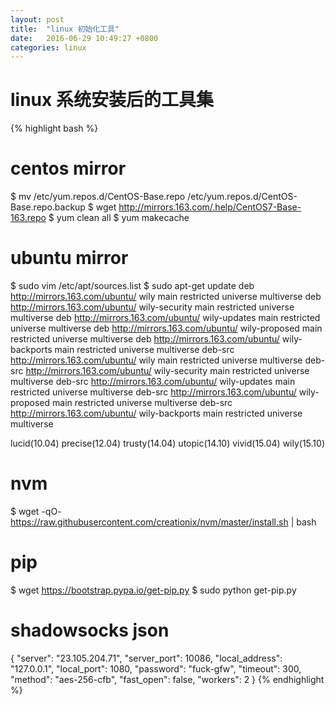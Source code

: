 ```yaml
---
layout: post
title:  "linux 初始化工具"
date:   2016-06-29 10:49:27 +0800
categories: linux
---
```


# linux 系统安装后的工具集

{% highlight bash %}
# centos mirror
$ mv /etc/yum.repos.d/CentOS-Base.repo /etc/yum.repos.d/CentOS-Base.repo.backup
$ wget http://mirrors.163.com/.help/CentOS7-Base-163.repo
$ yum clean all
$ yum makecache

# ubuntu mirror
$ sudo vim /etc/apt/sources.list
$ sudo apt-get update
deb http://mirrors.163.com/ubuntu/ wily main restricted universe multiverse
deb http://mirrors.163.com/ubuntu/ wily-security main restricted universe multiverse
deb http://mirrors.163.com/ubuntu/ wily-updates main restricted universe multiverse
deb http://mirrors.163.com/ubuntu/ wily-proposed main restricted universe multiverse
deb http://mirrors.163.com/ubuntu/ wily-backports main restricted universe multiverse
deb-src http://mirrors.163.com/ubuntu/ wily main restricted universe multiverse
deb-src http://mirrors.163.com/ubuntu/ wily-security main restricted universe multiverse
deb-src http://mirrors.163.com/ubuntu/ wily-updates main restricted universe multiverse
deb-src http://mirrors.163.com/ubuntu/ wily-proposed main restricted universe multiverse
deb-src http://mirrors.163.com/ubuntu/ wily-backports main restricted universe multiverse

lucid(10.04)
precise(12.04)
trusty(14.04)
utopic(14.10)
vivid(15.04)
wily(15.10)

# nvm
$ wget -qO- https://raw.githubusercontent.com/creationix/nvm/master/install.sh | bash

# pip
$ wget https://bootstrap.pypa.io/get-pip.py
$ sudo python get-pip.py

# shadowsocks json
{
  "server": "23.105.204.71",
  "server_port": 10086,
  "local_address": "127.0.0.1",
  "local_port": 1080,
  "password": "fuck-gfw",
  "timeout": 300,
  "method": "aes-256-cfb",
  "fast_open": false,
  "workers": 2
}
{% endhighlight %}
